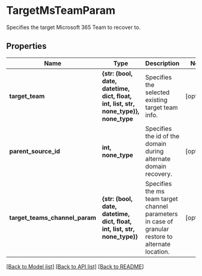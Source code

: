 # TargetMsTeamParam

Specifies the target Microsoft 365 Team to recover to.

## Properties
Name | Type | Description | Notes
------------ | ------------- | ------------- | -------------
**target_team** | **{str: (bool, date, datetime, dict, float, int, list, str, none_type)}, none_type** | Specifies the selected existing target team info. | [optional] 
**parent_source_id** | **int, none_type** | Specifies the id of the domain during alternate domain recovery. | [optional] 
**target_teams_channel_param** | **{str: (bool, date, datetime, dict, float, int, list, str, none_type)}** | Specifies the ms team target channel parameters in case of granular restore to alternate location. | [optional] 

[[Back to Model list]](../README.md#documentation-for-models) [[Back to API list]](../README.md#documentation-for-api-endpoints) [[Back to README]](../README.md)


